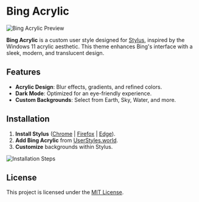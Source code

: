# Bing Acrylic

![Bing Acrylic Preview](https://github.com/user-attachments/assets/3c42e8cd-012c-40d5-bf1a-0bc9ed089c23)


**Bing Acrylic** is a custom user style designed for [Stylus](https://userstyles.world), inspired by the Windows 11 acrylic aesthetic. This theme enhances Bing's interface with a sleek, modern, and translucent design.

## Features
- **Acrylic Design**: Blur effects, gradients, and refined colors.
- **Dark Mode**: Optimized for an eye-friendly experience.
- **Custom Backgrounds**: Select from Earth, Sky, Water, and more.

## Installation

1. **Install Stylus** ([Chrome](https://chrome.google.com/webstore/detail/stylus/clngdbkpkpeebahjckkjfobafhncgmne) | [Firefox](https://addons.mozilla.org/en-US/firefox/addon/styl-us/) | [Edge](https://microsoftedge.microsoft.com/addons/detail/stylus/fjnbnpbmkenffdnngjfgmeleoegfcffe)).
2. **Add Bing Acrylic** from [UserStyles.world](https://userstyles.world/style/20792/bing-11-dark-mode-only).
3. **Customize** backgrounds within Stylus.

![Installation Steps](images/install.png)

## License
This project is licensed under the [MIT License](LICENSE).
